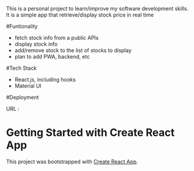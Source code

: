 
This is a personal project to learn/improve my software development skills.
It is a simple app that retrieve/display stock price in real time

#Funtionality
- fetch stock info from a public APIs
- display stock info
- add/remove stock to the list of stocks to display
- plan to add PWA, backend, etc

#Tech Stack
- React.js, including hooks
- Material UI

#Deployment

URL : 

# Getting Started with Create React App

This project was bootstrapped with [Create React App](https://github.com/facebook/create-react-app).
